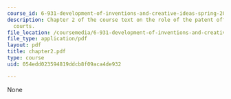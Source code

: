 ```yaml
---
course_id: 6-931-development-of-inventions-and-creative-ideas-spring-2008
description: Chapter 2 of the course text on the role of the patent office and the
  courts.
file_location: /coursemedia/6-931-development-of-inventions-and-creative-ideas-spring-2008/054edd023594819ddcb8f09aca4de932_chapter2.pdf
file_type: application/pdf
layout: pdf
title: chapter2.pdf
type: course
uid: 054edd023594819ddcb8f09aca4de932

---
```

None